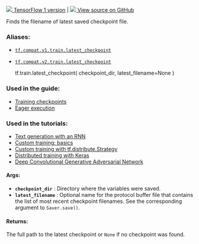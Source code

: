 [ ![](https://tensorflow.google.cn/images/tf_logo_32px.png) TensorFlow 1
version](/versions/r1.15/api_docs/python/tf/train/latest_checkpoint) |  [
![](https://tensorflow.google.cn/images/GitHub-Mark-32px.png) View source on
GitHub
](https://github.com/tensorflow/tensorflow/blob/r2.0/tensorflow/python/training/checkpoint_management.py#L320-L347)  
  
  
Finds the filename of latest saved checkpoint file.

### Aliases:

  * [`tf.compat.v1.train.latest_checkpoint`](/api_docs/python/tf/train/latest_checkpoint)
  * [`tf.compat.v2.train.latest_checkpoint`](/api_docs/python/tf/train/latest_checkpoint)

    
    
    tf.train.latest_checkpoint(
        checkpoint_dir,
        latest_filename=None
    )
    

### Used in the guide:

  * [Training checkpoints](https://tensorflow.google.cn/guide/checkpoint)
  * [Eager execution](https://tensorflow.google.cn/guide/eager)

### Used in the tutorials:

  * [Text generation with an RNN](https://tensorflow.google.cn/tutorials/text/text_generation)
  * [Custom training: basics](https://tensorflow.google.cn/tutorials/customization/custom_training)
  * [Custom training with tf.distribute.Strategy](https://tensorflow.google.cn/tutorials/distribute/custom_training)
  * [Distributed training with Keras](https://tensorflow.google.cn/tutorials/distribute/keras)
  * [Deep Convolutional Generative Adversarial Network](https://tensorflow.google.cn/tutorials/generative/dcgan)

#### Args:

  * **`checkpoint_dir`** : Directory where the variables were saved.
  * **`latest_filename`** : Optional name for the protocol buffer file that contains the list of most recent checkpoint filenames. See the corresponding argument to `Saver.save()`.

#### Returns:

The full path to the latest checkpoint or `None` if no checkpoint was found.

